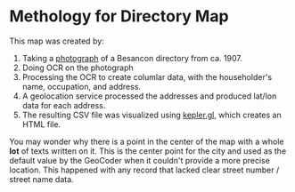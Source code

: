 # Methology for Directory Map

This map was created by:

1. Taking a [photograph](Photographs\IMG_5773.JPG) of a Besancon directory from ca. 1907.
2. Doing OCR on the photograph
3. Processing the OCR to create columlar data, with the householder's name, occupation, and address.
4. A geolocation service processed the addresses and produced lat/lon data for each address.
5. The resulting CSV file was visualized using [kepler.gl](https://kepler.gl/), which creates an HTML file.

You may wonder why there is a point in the center of the map with a whole **lot** of texts written on it. This is the center point for the city and used as the default value by the GeoCoder when it couldn't provide a more precise location. This happened with any record that lacked clear street number / street name data.